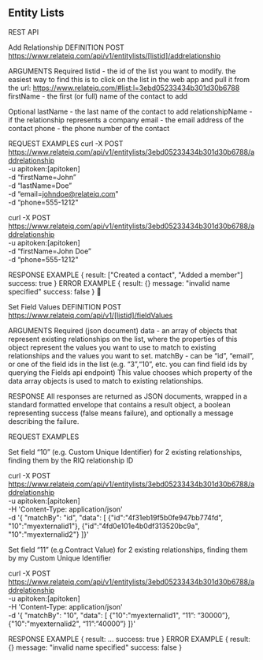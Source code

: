 Entity Lists
------------

REST API

Add Relationship
DEFINITION
POST https://www.relateiq.com/api/v1/entitylists/[listid]/addrelationship

ARGUMENTS
Required
listid - the id of the list you want to modify. the easiest way to find this is to click on the list in the web app and pull it from the url: https://www.relateiq.com/#list:l=3ebd05233434b301d30b6788
firstName - the first (or full) name of the contact to add

Optional
lastName - the last name of the contact to add
relationshipName - if the relationship represents a company
email - the email address of the contact
phone - the phone number of the contact

REQUEST EXAMPLES
curl -X POST https://www.relateiq.com/api/v1/entitylists/3ebd05233434b301d30b6788/addrelationship \
  -u apitoken:[apitoken] \
  -d “firstName=John” \
  -d “lastName=Doe” \
  -d “email=johndoe@relateiq.com" \
  -d “phone=555-1212"

curl -X POST https://www.relateiq.com/api/v1/entitylists/3ebd05233434b301d30b6788/addrelationship \
  -u apitoken:[apitoken] \
  -d “firstName=John Doe” \
  -d “phone=555-1212"

RESPONSE EXAMPLE
{
    result: ["Created a contact", "Added a member"]
    success: true
}
ERROR EXAMPLE
{
    result: {}
    message: "invalid name specified"
    success: false
}


Set Field Values
DEFINITION
POST https://www.relateiq.com/api/v1/[listid]/fieldValues

ARGUMENTS
Required (json document)
data - an array of objects that represent existing relationships on the list, where the properties of this object represent the values you want to use to match to existing relationships and the values you want to set.
matchBy - can be “id”, “email”, or one of the field ids in the list (e.g. “3”,“10”, etc. you can find field ids by querying the Fields api endpoint) This value chooses which property of the data array objects is used to match to existing relationships.

RESPONSE
All responses are returned as JSON documents, wrapped in a standard formatted envelope that contains a result object, a boolean representing success (false means failure), and optionally a message describing the failure.


REQUEST EXAMPLES

Set field “10” (e.g. Custom Unique Identifier) for 2 existing relationships, finding them by the RIQ relationship ID

curl -X POST https://www.relateiq.com/api/v1/entitylists/3ebd05233434b301d30b6788/addrelationship \
-u apitoken:[apitoken] \
-H 'Content-Type: application/json' \
-d '{   "matchBy": "id",
    "data": [
{"id":"4f31eb19f5b0fe947bb774fd", "10":"myexternalid1"},
{"id":"4fd0e101e4b0df313520bc9a", "10":"myexternalid2"}
]}'

Set field “11” (e.g.Contract Value) for 2 existing relationships, finding them by my Custom Unique Identifier

curl -X POST https://www.relateiq.com/api/v1/entitylists/3ebd05233434b301d30b6788/addrelationship \
-u apitoken:[apitoken] \
-H 'Content-Type: application/json' \
-d '{   "matchBy": "10",
    "data": [
{"10":"myexternalid1", “11”: “30000”},
{"10":"myexternalid2", “11”:”40000”}
]}'


RESPONSE EXAMPLE
{
    result: ...
    success: true
}
ERROR EXAMPLE
{
    result: {}
    message: "invalid name specified"
    success: false
}
